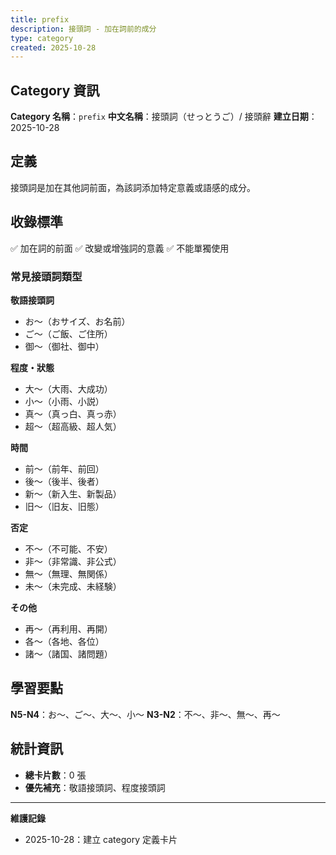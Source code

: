 ```yaml
---
title: prefix
description: 接頭詞 - 加在詞前的成分
type: category
created: 2025-10-28
---
```


## Category 資訊

**Category 名稱**：`prefix`
**中文名稱**：接頭詞（せっとうご）/ 接頭辭
**建立日期**：2025-10-28

## 定義

接頭詞是加在其他詞前面，為該詞添加特定意義或語感的成分。

## 收錄標準

✅ 加在詞的前面
✅ 改變或增強詞的意義
✅ 不能單獨使用

### 常見接頭詞類型

**敬語接頭詞**
- お〜（おサイズ、お名前）
- ご〜（ご飯、ご住所）
- 御〜（御社、御中）

**程度・狀態**
- 大〜（大雨、大成功）
- 小〜（小雨、小説）
- 真〜（真っ白、真っ赤）
- 超〜（超高級、超人気）

**時間**
- 前〜（前年、前回）
- 後〜（後半、後者）
- 新〜（新入生、新製品）
- 旧〜（旧友、旧態）

**否定**
- 不〜（不可能、不安）
- 非〜（非常識、非公式）
- 無〜（無理、無関係）
- 未〜（未完成、未経験）

**その他**
- 再〜（再利用、再開）
- 各〜（各地、各位）
- 諸〜（諸国、諸問題）

## 學習要點

**N5-N4**：お〜、ご〜、大〜、小〜
**N3-N2**：不〜、非〜、無〜、再〜

## 統計資訊
- **總卡片數**：0 張
- **優先補充**：敬語接頭詞、程度接頭詞

---
**維護記錄**
- 2025-10-28：建立 category 定義卡片
